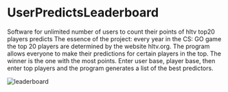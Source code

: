 # UserPredictsLeaderboard
Software for unlimited number of users to count their points of hltv top20 players predicts
The essence of the project: every year in the CS: GO game the top 20 players are determined by the website hltv.org. The program allows everyone to make their predictions for certain players in the top. The winner is the one with the most points. Enter user base, player base, then enter top players and the program generates a list of the best predictors.

![leaderboard](https://user-images.githubusercontent.com/73111895/148703739-e86459c6-7ade-4ea0-9b84-85f51bf35b82.png)
